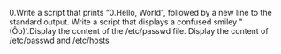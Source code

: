 0.Write a script that prints “0.Hello, World”, followed by a new line to the standard output.
Write a script that displays a confused smiley "(Ôo)'.Display the content of the /etc/passwd file.
Display the content of /etc/passwd and /etc/hosts
